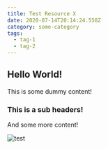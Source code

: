 ```yaml
---
title: Test Resource X
date: 2020-07-14T20:14:24.558Z
category: some-category
tags:
  - tag-1
  - tag-2
---
```

## Hello World!

This is some dummy content!

### This is a sub headers!

And some more content!

![test](/images/screen-shot-2020-06-28-at-2.28.31-pm.png "test")